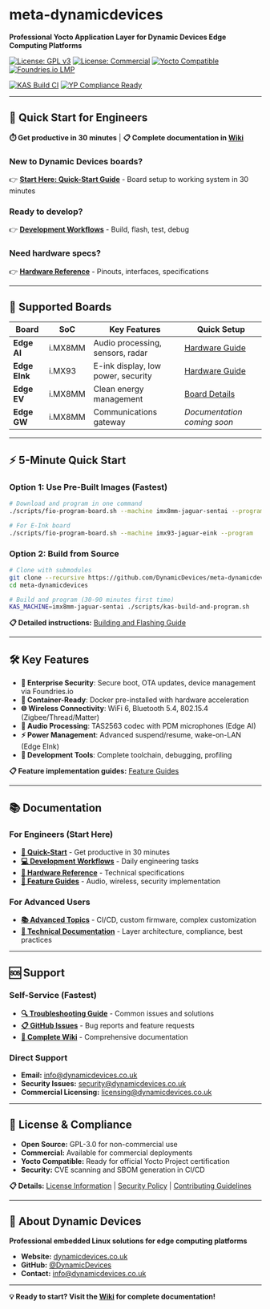 # meta-dynamicdevices

**Professional Yocto Application Layer for Dynamic Devices Edge Computing Platforms**

[![License: GPL v3](https://img.shields.io/badge/License-GPLv3-blue.svg)](https://www.gnu.org/licenses/gpl-3.0)
[![License: Commercial](https://img.shields.io/badge/License-Commercial-green.svg)](mailto:licensing@dynamicdevices.co.uk)
[![Yocto Compatible](https://img.shields.io/badge/Yocto-scarthgap%20|%20kirkstone-orange.svg)](https://www.yoctoproject.org/)
[![Foundries.io LMP](https://img.shields.io/badge/Foundries.io-v95%20(Scarthgap)-purple.svg)](https://foundries.io/products/releases/95/)

[![KAS Build CI](https://github.com/DynamicDevices/meta-dynamicdevices/actions/workflows/kas-build-ci.yml/badge.svg)](https://github.com/DynamicDevices/meta-dynamicdevices/actions/workflows/kas-build-ci.yml)
[![YP Compliance Ready](https://img.shields.io/badge/YP%20Compliance-Ready%20for%20Certification-blue)](https://docs.yoctoproject.org/test-manual/yocto-project-compatible.html)

---

## 🚀 **Quick Start for Engineers**

**⏱️ Get productive in 30 minutes** | **📋 Complete documentation in [Wiki](https://github.com/DynamicDevices/meta-dynamicdevices/wiki)**

### **New to Dynamic Devices boards?**
👉 **[Start Here: Quick-Start Guide](https://github.com/DynamicDevices/meta-dynamicdevices/wiki/Quick-Start)** - Board setup to working system in 30 minutes

### **Ready to develop?**
👉 **[Development Workflows](https://github.com/DynamicDevices/meta-dynamicdevices/wiki/Development-Workflows)** - Build, flash, test, debug

### **Need hardware specs?**
👉 **[Hardware Reference](https://github.com/DynamicDevices/meta-dynamicdevices/wiki/Hardware-Reference)** - Pinouts, interfaces, specifications

---

## 🎯 **Supported Boards**

| Board | SoC | Key Features | Quick Setup |
|-------|-----|--------------|-------------|
| **Edge AI** | i.MX8MM | Audio processing, sensors, radar | [Hardware Guide](https://github.com/DynamicDevices/meta-dynamicdevices/wiki/Hardware-Reference/Edge-AI-Pinout-and-Interfaces) |
| **Edge EInk** | i.MX93 | E-ink display, low power, security | [Hardware Guide](https://github.com/DynamicDevices/meta-dynamicdevices/wiki/Hardware-Reference/Edge-EInk-Pinout-and-Interfaces) |
| **Edge EV** | i.MX8MM | Clean energy management | [Board Details](https://github.com/DynamicDevices/meta-dynamicdevices/wiki/Edge-EV-Board) |
| **Edge GW** | i.MX8MM | Communications gateway | *Documentation coming soon* |

---

## ⚡ **5-Minute Quick Start**

### **Option 1: Use Pre-Built Images (Fastest)**
```bash
# Download and program in one command
./scripts/fio-program-board.sh --machine imx8mm-jaguar-sentai --program

# For E-Ink board
./scripts/fio-program-board.sh --machine imx93-jaguar-eink --program
```

### **Option 2: Build from Source**
```bash
# Clone with submodules
git clone --recursive https://github.com/DynamicDevices/meta-dynamicdevices.git
cd meta-dynamicdevices

# Build and program (30-90 minutes first time)
KAS_MACHINE=imx8mm-jaguar-sentai ./scripts/kas-build-and-program.sh
```

**📋 Detailed instructions:** [Building and Flashing Guide](https://github.com/DynamicDevices/meta-dynamicdevices/wiki/Development-Workflows/Building-and-Flashing)

---

## 🛠️ **Key Features**

- **🔐 Enterprise Security**: Secure boot, OTA updates, device management via Foundries.io
- **📱 Container-Ready**: Docker pre-installed with hardware acceleration
- **🌐 Wireless Connectivity**: WiFi 6, Bluetooth 5.4, 802.15.4 (Zigbee/Thread/Matter)
- **🎵 Audio Processing**: TAS2563 codec with PDM microphones (Edge AI)
- **⚡ Power Management**: Advanced suspend/resume, wake-on-LAN (Edge EInk)
- **🔧 Development Tools**: Complete toolchain, debugging, profiling

**📋 Feature implementation guides:** [Feature Guides](https://github.com/DynamicDevices/meta-dynamicdevices/wiki/Feature-Guides)

---

## 📚 **Documentation**

### **For Engineers (Start Here)**
- **[🚀 Quick-Start](https://github.com/DynamicDevices/meta-dynamicdevices/wiki/Quick-Start)** - Get productive in 30 minutes
- **[💻 Development Workflows](https://github.com/DynamicDevices/meta-dynamicdevices/wiki/Development-Workflows)** - Daily engineering tasks
- **[🔧 Hardware Reference](https://github.com/DynamicDevices/meta-dynamicdevices/wiki/Hardware-Reference)** - Technical specifications
- **[🔌 Feature Guides](https://github.com/DynamicDevices/meta-dynamicdevices/wiki/Feature-Guides)** - Audio, wireless, security implementation

### **For Advanced Users**
- **[📚 Advanced Topics](https://github.com/DynamicDevices/meta-dynamicdevices/wiki/Advanced-Topics)** - CI/CD, custom firmware, complex customization
- **[📖 Technical Documentation](docs/)** - Layer architecture, compliance, best practices

---

## 🆘 **Support**

### **Self-Service (Fastest)**
- **[🔍 Troubleshooting Guide](https://github.com/DynamicDevices/meta-dynamicdevices/wiki/Development-Workflows/Debugging-and-Troubleshooting)** - Common issues and solutions
- **[📋 GitHub Issues](https://github.com/DynamicDevices/meta-dynamicdevices/issues)** - Bug reports and feature requests
- **[📖 Complete Wiki](https://github.com/DynamicDevices/meta-dynamicdevices/wiki)** - Comprehensive documentation

### **Direct Support**
- **Email:** info@dynamicdevices.co.uk
- **Security Issues:** security@dynamicdevices.co.uk
- **Commercial Licensing:** licensing@dynamicdevices.co.uk

---

## 📄 **License & Compliance**

- **Open Source:** GPL-3.0 for non-commercial use
- **Commercial:** Available for commercial deployments
- **Yocto Compatible:** Ready for official Yocto Project certification
- **Security:** CVE scanning and SBOM generation in CI/CD

**📋 Details:** [License Information](LICENSE) | [Security Policy](SECURITY.md) | [Contributing Guidelines](CONTRIBUTING.md)

---

## 🏢 **About Dynamic Devices**

**Professional embedded Linux solutions for edge computing platforms**

- **Website:** [dynamicdevices.co.uk](https://dynamicdevices.co.uk)
- **GitHub:** [@DynamicDevices](https://github.com/DynamicDevices)
- **Contact:** info@dynamicdevices.co.uk

---

**💡 Ready to start? Visit the [Wiki](https://github.com/DynamicDevices/meta-dynamicdevices/wiki) for complete documentation!**
